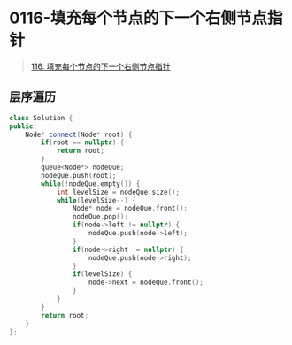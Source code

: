 # 0116-填充每个节点的下一个右侧节点指针

> [116. 填充每个节点的下一个右侧节点指针](https://leetcode.cn/problems/populating-next-right-pointers-in-each-node/)

## 层序遍历

```cpp
class Solution {
public:
    Node* connect(Node* root) {
        if(root == nullptr) {
            return root;
        }
        queue<Node*> nodeQue;
        nodeQue.push(root);
        while(!nodeQue.empty()) {
            int levelSize = nodeQue.size();
            while(levelSize--) {
                Node* node = nodeQue.front();
                nodeQue.pop();
                if(node->left != nullptr) {
                    nodeQue.push(node->left);
                }
                if(node->right != nullptr) {
                    nodeQue.push(node->right);
                }
                if(levelSize) {
                    node->next = nodeQue.front();
                }
            }
        }
        return root;
    }
};
```